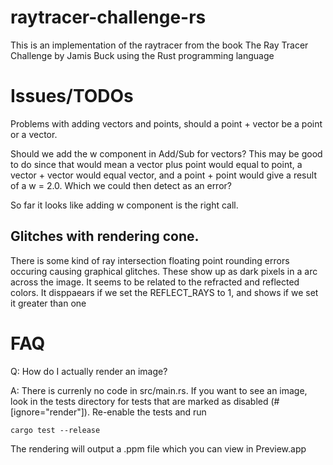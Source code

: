 # raytracer-challenge-rs
This is an implementation of the raytracer from the book The Ray Tracer 
Challenge by Jamis Buck using the Rust programming language

# Issues/TODOs
Problems with adding vectors and points, should a point + vector be a point or a vector.

Should we add the w component in Add/Sub for vectors? This may be good to do since that would mean
a vector plus point would equal to point, a vector + vector would equal vector, and a point + point would give
a result of a w = 2.0. Which we could then detect as an error?

So far it looks like adding w component is the right call. 

## Glitches with rendering cone.
There is some kind of ray intersection floating point rounding errors occuring causing graphical glitches.
These show up as dark pixels in a arc across the image. It seems to be related to the refracted and reflected
colors. It disppaears if we set the REFLECT_RAYS to 1, and shows if we set it greater than one

# FAQ

Q: How do I actually render an image?


A: There is currenly no code in src/main.rs. If you want to see an image, look
   in the tests directory for tests that are marked as disabled (#[ignore="render"]).
   Re-enable the tests and run 
   
```
cargo test --release
```

The rendering will output a .ppm file which you can view in Preview.app

